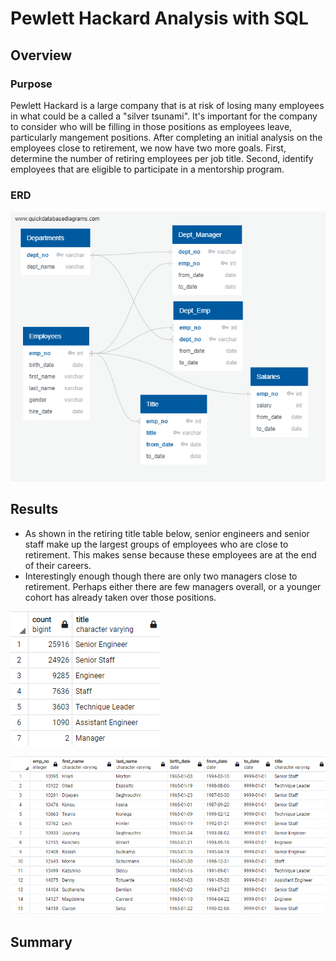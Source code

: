 # Pewlett Hackard Analysis with SQL

## Overview

### Purpose

Pewlett Hackard is a large company that is at risk of losing many employees in what could be a called a "silver tsunami". It's important for the company to consider who will be filling in those positions as employees leave, particularly mangement positions. After completing an initial analysis on the employees close to retirement, we now have two more goals. First, determine the number of retiring employees per job title. Second, identify employees that are eligible to participate in a mentorship program. 

### ERD

![ERD](EmployeeDB.png)

## Results

  - As shown in the retiring title table below, senior engineers and senior staff make up the largest groups of employees who are close to retirement. This makes sense because these employees are at the end of their careers. 
  - Interestingly enough though there are only two managers close to retirement. Perhaps either there are few managers overall, or a younger cohort has already taken over those positions. 

![retiring titles](Data/retiring_titles.png)

![mentorship eligibility](Data/mentorship_eligibility.png)

## Summary 
